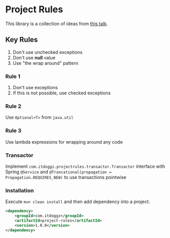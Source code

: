 # Project Rules

This library is a collection of ideas from [this talk](https://www.youtube.com/watch?v=MIG2nwULff8&ab_channel=IT%27sTinkoff).

## Key Rules

1. Don't use unchecked exceptions
2. Don't use **null** value
3. Use "the wrap around" pattern

### Rule 1

1. Don't use exceptions
2. If this is not possible, use checked exceptions

### Rule 2

Use `Optional<T>` from `java.util`

### Rule 3

Use lambda expressions for wrapping around any code

### Transactor

Implement `com.itdoggz.projectrules.transactor.Transactor` interface
with Spring `@Service` and
`@Trancational(propagation = Propagation.REQUIRES_NEW)` to use transactions pointwise

### Installation

Execute `mvn clean install` and then add dependency into a project:
```xml
<dependency>
    <groupId>com.itdoggz</groupId>
    <artifactId>project-rules</artifactId>
    <version>1.0.0</version>
</dependency>
```
